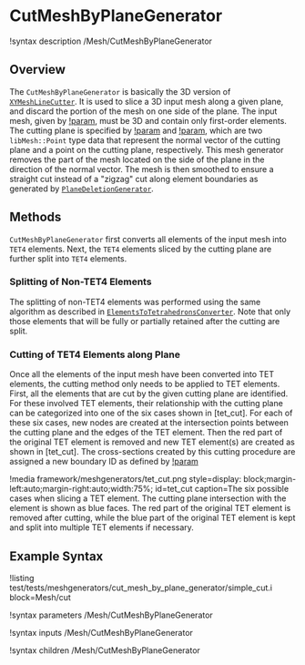 # CutMeshByPlaneGenerator

!syntax description /Mesh/CutMeshByPlaneGenerator

## Overview

The `CutMeshByPlaneGenerator` is basically the 3D version of [`XYMeshLineCutter`](/XYMeshLineCutter.md). It is used to slice a 3D input mesh along a given plane, and discard the portion of the mesh on one side of the plane. The input mesh, given by [!param](/Mesh/CutMeshByPlaneGenerator/input), must be 3D and contain only first-order elements. The cutting plane is specified by [!param](/Mesh/CutMeshByPlaneGenerator/plane_normal) and [!param](/Mesh/CutMeshByPlaneGenerator/plane_point), which are two `libMesh::Point` type data that represent the normal vector of the cutting plane and a point on the cutting plane, respectively. This mesh generator removes the part of the mesh located on the side of the plane in the direction of the normal vector. The mesh is then smoothed to ensure a straight cut instead of a "zigzag" cut along element boundaries as generated by [`PlaneDeletionGenerator`](/PlaneDeletionGenerator.md).

## Methods

`CutMeshByPlaneGenerator` first converts all elements of the input mesh into `TET4` elements. Next, the `TET4` elements sliced by the cutting plane are further split into `TET4` elements. 

### Splitting of Non-TET4 Elements

The splitting of non-TET4 elements was performed using the same algorithm as described in [`ElementsToTetrahedronsConverter`](/ElementsToTetrahedronsConverter.md). Note that only those elements that will be fully or partially retained after the cutting are split.

### Cutting of TET4 Elements along Plane

Once all the elements of the input mesh have been converted into TET elements, the cutting method only needs to be applied to TET elements. First, all the elements that are cut by the given cutting plane are identified. For these involved TET elements, their relationship with the cutting plane can be categorized into one of the six cases shown in [tet_cut]. For each of these six cases, new nodes are created at the intersection points between the cutting plane and the edges of the TET element. Then the red part of the original TET element is removed and new TET element(s) are created as shown in [tet_cut]. The cross-sections created by this cutting procedure are assigned a new boundary ID as defined by [!param](/Mesh/CutMeshByPlaneGenerator/cut_face_id)

!media framework/meshgenerators/tet_cut.png
      style=display: block;margin-left:auto;margin-right:auto;width:75%;
      id=tet_cut
      caption=The six possible cases when slicing a TET element. The cutting plane intersection with the element is shown as blue faces. The red part of the original TET element is removed after cutting, while the blue part of the original TET element is kept and split into multiple TET elements if necessary.

## Example Syntax

!listing test/tests/meshgenerators/cut_mesh_by_plane_generator/simple_cut.i block=Mesh/cut

!syntax parameters /Mesh/CutMeshByPlaneGenerator

!syntax inputs /Mesh/CutMeshByPlaneGenerator

!syntax children /Mesh/CutMeshByPlaneGenerator


